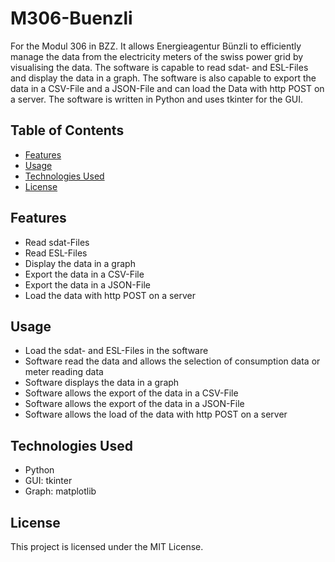 # M306-Buenzli

For the Modul 306 in BZZ. It allows Energieagentur Bünzli to efficiently manage the data from the electricity meters of the swiss power grid by visualising the data. The software is capable to read sdat- and ESL-Files and display the data in a graph. The software is also capable to export the data in a CSV-File and a JSON-File and can load the Data with http POST on a server. The software is written in Python and uses tkinter for the GUI.

## Table of Contents

- [Features](#features)
- [Usage](#usage)
- [Technologies Used](#technologies-used)
- [License](#license)

## Features

- Read sdat-Files
- Read ESL-Files
- Display the data in a graph
- Export the data in a CSV-File
- Export the data in a JSON-File
- Load the data with http POST on a server

## Usage

- Load the sdat- and ESL-Files in the software
- Software read the data and allows the selection of consumption data or meter reading data
- Software displays the data in a graph
- Software allows the export of the data in a CSV-File
- Software allows the export of the data in a JSON-File
- Software allows the load of the data with http POST on a server

## Technologies Used

- Python
- GUI: tkinter
- Graph: matplotlib

## License

This project is licensed under the MIT License.
